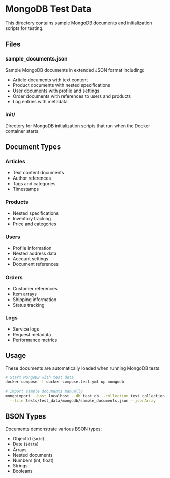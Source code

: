 # MongoDB Test Data

This directory contains sample MongoDB documents and initialization scripts for testing.

## Files

### sample_documents.json
Sample MongoDB documents in extended JSON format including:
- Article documents with text content
- Product documents with nested specifications
- User documents with profile and settings
- Order documents with references to users and products  
- Log entries with metadata

### init/
Directory for MongoDB initialization scripts that run when the Docker container starts.

## Document Types

### Articles
- Text content documents
- Author references
- Tags and categories
- Timestamps

### Products  
- Nested specifications
- Inventory tracking
- Price and categories

### Users
- Profile information
- Nested address data
- Account settings
- Document references

### Orders
- Customer references
- Item arrays
- Shipping information
- Status tracking

### Logs
- Service logs
- Request metadata
- Performance metrics

## Usage

These documents are automatically loaded when running MongoDB tests:

```bash
# Start MongoDB with test data
docker-compose -f docker-compose.test.yml up mongodb

# Import sample documents manually
mongoimport --host localhost --db test_db --collection test_collection \
  --file tests/test_data/mongodb/sample_documents.json --jsonArray
```

## BSON Types

Documents demonstrate various BSON types:
- ObjectId (`$oid`)
- Date (`$date`)
- Arrays
- Nested documents
- Numbers (int, float)
- Strings
- Booleans